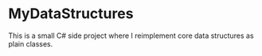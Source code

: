 # MyDataStructures
This is a small C# side project where I reimplement core data structures as plain classes.
